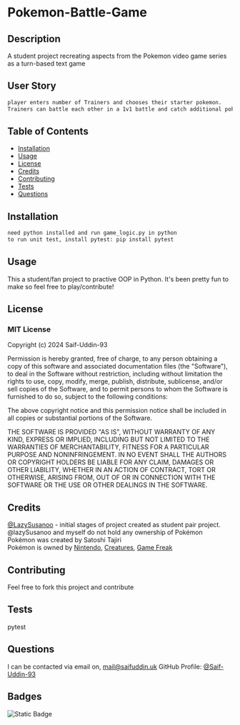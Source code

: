 # Pokemon-Battle-Game

## Description

A student project recreating aspects from the Pokemon video game series as a turn-based text game

## User Story

```md
player enters number of Trainers and chooses their starter pokemon.
Trainers can battle each other in a 1v1 battle and catch additional pokemon found in random encounters.
```

## Table of Contents

- [Installation](#installation)
- [Usage](#usage)
- [License](#license)
- [Credits](#credits)
- [Contributing](#contributing)
- [Tests](#tests)
- [Questions](#questions)


## Installation

```md
need python installed and run game_logic.py in python
to run unit test, install pytest: pip install pytest
```

## Usage

This a student/fan project to practive OOP in Python. It's been pretty fun to make so feel free to play/contribute!

## License
### MIT License
Copyright (c) 2024 Saif-Uddin-93

Permission is hereby granted, free of charge, to any person obtaining a copy of this software and associated documentation files (the "Software"), to deal in the Software without restriction, including without limitation the rights to use, copy, modify, merge, publish, distribute, sublicense, and/or sell copies of the Software, and to permit persons to whom the Software is furnished to do so, subject to the following conditions:

The above copyright notice and this permission notice shall be included in all copies or substantial portions of the Software.

THE SOFTWARE IS PROVIDED "AS IS", WITHOUT WARRANTY OF ANY KIND, EXPRESS OR IMPLIED, INCLUDING BUT NOT LIMITED TO THE WARRANTIES OF MERCHANTABILITY, FITNESS FOR A PARTICULAR PURPOSE AND NONINFRINGEMENT. IN NO EVENT SHALL THE AUTHORS OR COPYRIGHT HOLDERS BE LIABLE FOR ANY CLAIM, DAMAGES OR OTHER LIABILITY, WHETHER IN AN ACTION OF CONTRACT, TORT OR OTHERWISE, ARISING FROM, OUT OF OR IN CONNECTION WITH THE SOFTWARE OR THE USE OR OTHER DEALINGS IN THE SOFTWARE.

## Credits

[@LazySusanoo](https://github.com/LazySusanoo) - initial stages of project created as student pair project.<br>
@lazySusanoo and myself do not hold any ownership of Pokémon<br>
Pokémon was created by Satoshi Tajiri<br>
Pokémon is owned by [Nintendo](https://www.nintendo.com/), [Creatures](https://www.creatures.co.jp/en/), [Game Freak](https://www.gamefreak.co.jp/)

## Contributing

Feel free to fork this project and contribute

## Tests

pytest

## Questions
I can be contacted via email on, mail@saifuddin.uk
GitHub Profile: [@Saif-Uddin-93](https://github.com/Saif-Uddin-93)

## Badges

![Static Badge](https://img.shields.io/badge/Python-100%25-Yellow?style=for-the-badge&labelColor=blue&color=yellow)
